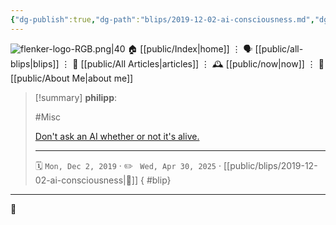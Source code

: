```yaml
---
{"dg-publish":true,"dg-path":"blips/2019-12-02-ai-consciousness.md","dg-permalink":"2019/12/02/ai-consciousness/","permalink":"/2019/12/02/ai-consciousness/","title":"philipp @ 2019-12-02","created":"2019-12-02T00:00:00","updated":"2025-04-30T22:27:35"}
---
```



<div class="transclusion internal-embed is-loaded"><div class="markdown-embed">




![flenker-logo-RGB.png|40](/img/user/attachments/flenker-logo-RGB.png)
🏠 [[public/Index\|home]]  ⋮ 🗣️ [[public/all-blips\|blips]] ⋮  📝 [[public/All Articles\|articles]]  ⋮ 🕰️ [[public/now\|now]] ⋮ 🪪 [[public/About Me\|about me]]


</div></div>


> [!summary] **philipp**:
>
> #Misc
>
> [Don't ask an AI whether or not it's
> alive.](https://twitter.com/RealAshEdwards/status/1192201095478562816)
> - - -
>
> 🗓️ <code>Mon, Dec 2, 2019</code>  · ✏️ <code> Wed, Apr 30, 2025</code>  · [[public/blips/2019-12-02-ai-consciousness\|🔗]]
{ #blip}


- - -

 👾
